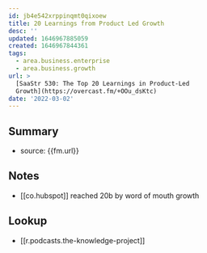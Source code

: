 ```yaml
---
id: jb4e542xrppinqmt0qixoew
title: 20 Learnings from Product Led Growth
desc: ''
updated: 1646967885059
created: 1646967844361
tags:
  - area.business.enterprise
  - area.business.growth
url: >
  [SaaStr 530: The Top 20 Learnings in Product-Led
  Growth](https://overcast.fm/+OOu_dsKtc)
date: '2022-03-02'
---
```

## Summary
- source: {{fm.url}}

## Notes
- [[co.hubspot]] reached 20b by word of mouth growth

## Lookup
- [[r.podcasts.the-knowledge-project]]
